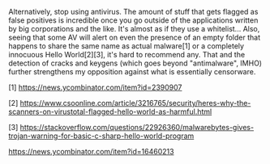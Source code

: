 Alternatively, stop using antivirus. The amount of stuff that gets flagged as false positives is incredible once you go outside of the applications written by big corporations and the like. It's almost as if they use a whitelist...
Also, seeing that some AV will alert on even the presence of an empty folder that happens to share the same name as actual malware[1] or a completely innocuous Hello World[2][3], it's hard to recommend any. That and the detection of cracks and keygens (which goes beyond "antimalware", IMHO) further strengthens my opposition against what is essentially censorware.

[1] https://news.ycombinator.com/item?id=2390907

[2] https://www.csoonline.com/article/3216765/security/heres-why-the-scanners-on-virustotal-flagged-hello-world-as-harmful.html

[3] https://stackoverflow.com/questions/22926360/malwarebytes-gives-trojan-warning-for-basic-c-sharp-hello-world-program

https://news.ycombinator.com/item?id=16460213